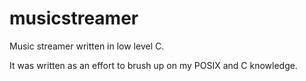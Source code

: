 musicstreamer
=============

Music streamer written in low level C.

It was written as an effort to brush up on my POSIX and C knowledge.